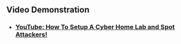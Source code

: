 <h2>Video Demonstration</h2>

- ### [YouTube: How To Setup A Cyber Home Lab and Spot Attackers!](https://www.youtube.com/watch?v=oDp6zTgZr8Q)

